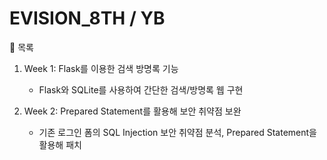 # EVISION_8TH / YB
📁 목록
1. Week 1: Flask를 이용한 검색 방명록 기능
   - Flask와 SQLite를 사용하여 간단한 검색/방명록 웹 구현
  
2. Week 2: Prepared Statement를 활용해 보안 취약점 보완
   - 기존 로그인 폼의 SQL Injection 보안 취약점 분석, Prepared Statement을 활용해 패치

